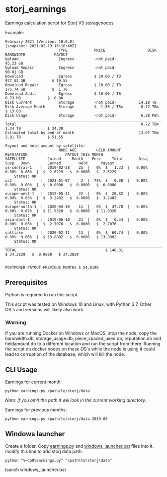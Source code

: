 # storj_earnings
Earnings calculation script for Storj V3 storagenodes

Example:
```
February 2021 (Version: 10.0.0)                                         [snapshot: 2021-02-19 16:10:40Z]
                        TYPE            PRICE                   DISK       BANDWIDTH             PAYOUT
Upload                  Ingress         -not paid-                          93.23 GB
Upload Repair           Ingress         -not paid-                          90.81 GB
Download                Egress          $ 20.00 / TB                       977.52 GB            $ 19.55
Download Repair         Egress          $ 10.00 / TB                       175.74 GB            $  1.76
Download Audit          Egress          $ 10.00 / TB                         8.73 MB            $  0.00
Disk Current            Storage         -not paid-          14.18 TB
Disk Average Month      Storage         $  1.50 / TBm        8.72 TBm                           $ 13.08
Disk Usage              Storage         -not paid-           6.28 PBh
________________________________________________________________________________________________________+
Total                                                        8.72 TBm        1.34 TB            $ 34.38
Estimated total by end of month                             13.07 TBm        2.01 TB            $ 51.55

Payout and held amount by satellite:
                        NODE AGE         HELD AMOUNT            REPUTATION                 PAYOUT THIS MONTH
SATELLITE          Joined     Month    Perc     Total       Disq   Susp   Down        Earned        Held      Payout
us-central-1    |  2019-02-28    25  |   0%  $   1.33  |   0.00%  0.00%  0.06%  |  $  2.6229   $  0.0000   $  2.6229
    Status: OK
us2             |  2021-01-07     2  |  75%  $   0.00  |   0.00%  0.00%  0.00%  |  $  0.0000   $  0.0000   $  0.0000
    Status: OK
europe-west-1   |  2019-05-31    22  |   0%  $  20.82  |   0.00%  0.00%  0.05%  |  $  3.2402   $  0.0000   $  3.2402
    Status: OK
europe-north-1  |  2020-04-18    11  |   0%  $  47.78  |   0.00%  0.00%  0.07%  |  $ 11.9320   $  0.0000   $ 11.9320
    Status: OK
asia-east-1     |  2019-06-10    21  |   0%  $   0.34  |   0.00%  0.00%  0.03%  |  $  2.7076   $  0.0000   $  2.7076
    Status: OK
saltlake        |  2020-02-11    13  |   0%  $  69.74  |   0.00%  0.00%  0.06%  |  $ 13.8802   $  0.0000   $ 13.8802
    Status: OK
_____________________________________________________________________________________________________________________+
TOTAL                                        $ 140.01                              $ 34.3829   $  0.0000   $ 34.3829

                                                                          POSTPONED PAYOUT PREVIOUS MONTHS $ 54.8196
```

## Prerequisites
Python is required to run this script.

This script was tested on Windows 10 and Linux, with Python 3.7.
Other OS's and versions will likely also work.

### Warning
If you are running Docker on Windows or MacOS, stop the node, copy the bandwidth.db, storage_usage.db, piece_spaced_used.db, reputation.db and heldamount.db to a different location and run the script from there. Running the script on docker nodes on these OS's while the node is using it could lead to corruption of the database, which will kill the node.

## CLI Usage
Earnings for current month:
```
python earnings.py /path/to/storj/data
```
_Note: If you omit the path it will look in the current working directory._


Earnings for previous months:
```
python earnings.py /path/to/storj/data 2019-05
```

## Windows launcher
Create a folder.
Copy [earnings.py](https://github.com/ReneSmeekes/storj_earnings/blob/master/earnings.py) and [windows_launcher.bat](https://github.com/ReneSmeekes/storj_earnings/blob/master/windows_launcher.bat) files into it.
modify this line to add storj data path.
```
python "%~dp0\earnings.py" "\path\to\storj\data"
```
launch windows_launcher.bat
